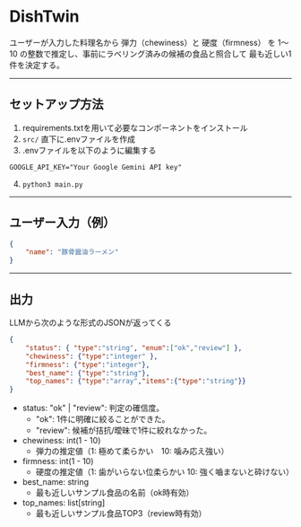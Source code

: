 # DishTwin
ユーザーが入力した料理名から 弾力（chewiness）と 硬度（firmness） を 1〜10 の整数で推定し、事前にラベリング済みの候補の食品と照合して 最も近しい1件を決定する。

---
## セットアップ方法
1. requirements.txtを用いて必要なコンポーネントをインストール
2. `src/` 直下に.envファイルを作成
3. .envファイルを以下のように編集する
```
GOOGLE_API_KEY="Your Google Gemini API key"
```
4. `python3 main.py`

---
## ユーザー入力（例）
```JSON
{
    "name": "豚骨醤油ラーメン"
}
```

---
## 出力
LLMから次のような形式のJSONが返ってくる

```JSON
{
    "status": { "type":"string", "enum":["ok","review"] },
    "chewiness": {"type":"integer" },
    "firmness": {"type":"integer"},
    "best_name": {"type":"string"},
    "top_names": {"type":"array","items":{"type":"string"}}
}
```

- status: "ok" | "review":  判定の確信度。
    - "ok": 1件に明確に絞ることができた。
    - "review": 候補が拮抗/曖昧で1件に絞れなかった。
- chewiness: int(1 - 10)
    - 弾力の推定値（1: 極めて柔らかい　10: 噛み応え強い）
- firmness: int(1 - 10)
    - 硬度の推定値（1: 歯がいらない位柔らかい 10: 強く嚙まないと砕けない）
- best_name: string
    - 最も近しいサンプル食品の名前（ok時有効）
- top_names: list[string]
    - 最も近しいサンプル食品TOP3（review時有効）